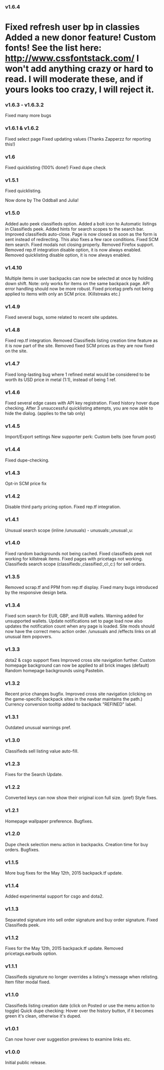 ### v1.6.4
Fixed refresh user bp in classies
Added a new donor feature! Custom fonts! See the list here:
http://www.cssfontstack.com/
I won't add anything crazy or hard to read. I will moderate these, and if yours looks too crazy, I will reject it.
=======
### v1.6.3 - v1.6.3.2
Fixed many more bugs

### v1.6.1 & v1.6.2
Fixed select page
Fixed updating values (Thanks Zapperzz for reporting this!)

### v1.6
Fixed quicklisting (100% done!)
Fixed dupe check

### v1.5.1
Fixed quicklisting.

Now done by The Oddball and Julia!

### v1.5.0
Added auto peek classifieds option.
Added a bolt icon to Automatic listings in Classifieds peek.
Added hints for search scopes to the search bar.
Improved classifieds auto-close. Page is now closed as soon as the form is sent instead of redirecting. This also fixes a few race conditions.
Fixed SCM item search.
Fixed modals not closing properly.
Removed Firefox support.
Removed rep.tf integration disable option, it is now always enabled.
Removed quicklisting disable option, it is now always enabled.

### v1.4.10
Multiple items in user backpacks can now be selected at once by holding down shift. Note: only works for items on the same backpack page.
API error handling should now be more robust.
Fixed pricetag prefs not being applied to items with only an SCM price. (Killstreaks etc.)

### v1.4.9
Fixed several bugs, some related to recent site updates.

### v1.4.8
Fixed rep.tf integration.
Removed Classifieds listing creation time feature as it is now part of the site.
Removed fixed SCM prices as they are now fixed on the site.

### v1.4.7
Fixed long-lasting bug where 1 refined metal would be considered to be worth its USD price in metal (1:1), instead of being 1 ref.

### v1.4.6
Fixed several edge cases with API key registration.
Fixed history hover dupe checking.
After 3 unsuccessful quicklisting attempts, you are now able to hide the dialog. (applies to the tab only)

### v1.4.5
Import/Export settings
New supporter perk: Custom belts (see forum post)

### v1.4.4
Fixed dupe-checking.

### v1.4.3
Opt-in SCM price fix

### v1.4.2
Disable third party pricing option.
Fixed rep.tf integration.

### v1.4.1
Unusual search scope (inline /unusuals) - unusuals:,unusual:,u:

### v1.4.0
Fixed random backgrounds not being cached.
Fixed classifieds peek not working for killstreak items.
Fixed pages with pricetags not working.
Classifieds search scope (classifieds:,classified:,cl:,c:) for sell orders.

### v1.3.5
Removed scrap.tf and PPM from rep.tf display.
Fixed many bugs introduced by the responsive design beta.

### v1.3.4
Fixed scm search for EUR, GBP, and RUB wallets. Warning added for unsupported wallets.
Update notifications set to page load now also updates the notification count when any page is loaded.
Site mods should now have the correct menu action order.
/unusuals and /effects links on all unusual item popovers.

### v1.3.3
dota2 & csgo support fixes
Improved cross site navigation further.
Custom homepage background can now be applied to all brick images (default)
Random homepage backgrounds using Pastebin.

### v1.3.2
Recent price changes bugfix.
Improved cross site navigation (clicking on the game-specific backpack sites in the navbar maintains the path.)
Currency conversion tooltip added to backpack "REFINED" label.

### v1.3.1
Outdated unusual warnings pref.

### v1.3.0
Classifieds sell listing value auto-fill.

### v1.2.3
Fixes for the Search Update.

### v1.2.2
Converted keys can now show their original icon full size. (pref)
Style fixes.

### v1.2.1
Homepage wallpaper preference.
Bugfixes.

### v1.2.0
Dupe check selection menu action in backpacks.
Creation time for buy orders.
Bugfixes.

### v1.1.5
More bug fixes for the May 12th, 2015 backpack.tf update.

### v1.1.4
Added experimental support for csgo and dota2.

### v1.1.3
Separated signature into sell order signature and buy order signature.
Fixed Classifieds peek.

### v1.1.2
Fixes for the May 12th, 2015 backpack.tf update.
Removed pricetags.earbuds option.

### v1.1.1
Classifieds signature no longer overrides a listing's message when relisting.
Item filter modal fixed.

### v1.1.0
Classifieds listing creation date (click on Posted or use the menu action to toggle)
Quick dupe checking: Hover over the history button, if it becomes green it's clean, otherwise it's duped.

### v1.0.1
Can now hover over suggestion previews to examine links etc.

### v1.0.0
Initial public release.
